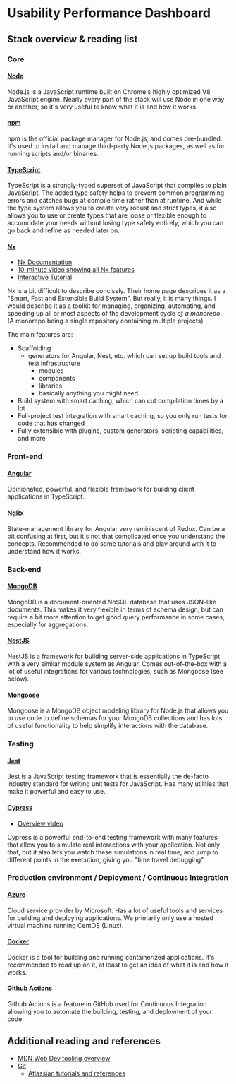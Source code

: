 # Usability Performance Dashboard

## Stack overview & reading list

### Core
#### [Node](https://nodejs.org)
Node.js is a JavaScript runtime built on Chrome's highly optimized V8 JavaScript engine.
Nearly every part of the stack will use Node in one way or another, so it's very useful to know what it is and how it works. 

#### [npm](https://docs.npmjs.com/about-npm)
npm is the official package manager for Node.js, and comes pre-bundled. It's used to install and manage third-party Node.js packages, as well as for running scripts and/or binaries.

#### [TypeScript](https://www.typescriptlang.org)
TypeScript is a strongly-typed superset of JavaScript that compiles to plain JavaScript. The added type safety helps to prevent common programming errors and catches bugs at compile time rather than at runtime.
And while the type system allows you to create very robust and strict types, it also allows you to use or create types that are loose or flexible enough to accomodate your needs without losing type safety entirely, which you can go back and refine as needed later on.

#### [Nx](https://nx.dev)
- [Nx Documentation](https://nx.dev/getting-started/intro)
- [10-minute video showing all Nx features](https://nx.dev/getting-started/intro)
- [Interactive Tutorial](https://nx.dev/tutorial/01-create-application)

Nx is a bit difficult to describe concisely. Their home page describes it as a "Smart, Fast and Extensible Build System".
But really, it is many things. I would describe it as a toolkit for managing, organizing, automating, and speeding up all or
most aspects of the development cycle *of a monorepo*. (A monorepo being a single repository containing multiple projects)

The main features are:
- Scaffolding
  - generators for Angular, Nest, etc. which can set up build tools and test infrastructure
    - modules
    - components
    - libraries
    - basically anything you might need
- Build system with smart caching, which can cut compilation times by a lot
- Full-project test integration with smart caching, so you only run tests for code that has changed
- Fully extensible with plugins, custom generators, scripting capabilities, and more


### Front-end
#### [Angular](https://angular.io)
Opinionated, powerful, and flexible framework for building client applications in TypeScript.

#### [NgRx](https://ngrx.io/guide/store)
State-management library for Angular very reminiscent of Redux. Can be a bit confusing at first, but it's not that complicated
once you understand the concepts. Recommended to do some tutorials and play around with it to understand how it works.

### Back-end
#### [MongoDB](https://www.mongodb.com/docs/manual/)
MongoDB is a document-oriented NoSQL database that uses JSON-like documents. This makes it very flexible in terms of schema
design, but can require a bit more attention to get good query performance in some cases, especially for aggregations.

#### [NestJS](https://nestjs.com)
NestJS is a framework for building server-side applications in TypeScript with a very similar module system as Angular.
Comes out-of-the-box with a lot of useful integrations for various technologies, such as Mongoose (see below). 

#### [Mongoose](https://mongoosejs.com/docs/guide.html)
Mongoose is a MongoDB object modeling library for Node.js that allows you to use code to define schemas for your MongoDB collections
and has lots of useful functionality to help simplify interactions with the database.

### Testing
#### [Jest](https://jestjs.io/docs/getting-started)
Jest is a JavaScript testing framework that is essentially the de-facto industry standard for writing unit tests for JavaScript.
Has many utilities that make it powerful and easy to use. 

#### [Cypress](https://docs.cypress.io/guides/core-concepts/introduction-to-cypress)
- [Overview video](https://vimeo.com/237527670)

Cypress is a powerful end-to-end testing framework with many features that allow you to simulate real interactions with your application.
Not only that, but it also lets you watch these simulations in real time, and jump to different points in the execution, giving
you "time travel debugging".

### Production environment / Deployment / Continuous Integration
#### [Azure](https://azure.microsoft.com/en-ca/)
Cloud service provider by Microsoft. Has a lot of useful tools and services for building and deploying applications.
We primarily only use a hosted virtual machine running CentOS (Linux).

#### [Docker](https://docs.docker.com/)
Docker is a tool for building and running containerized applications. It's recommended to read up on it, at least to
get an idea of what it is and how it works.

#### [Github Actions](https://docs.github.com/en/actions)
Github Actions is a feature in GitHub used for Continuous Integration allowing you to automate the building, testing, and deployment of your code.

## Additional reading and references
- [MDN Web Dev tooling overview](https://developer.mozilla.org/en-US/docs/Learn/Tools_and_testing/Understanding_client-side_tools/Overview)
- [Git](https://git-scm.com/)
  - [Atlassian tutorials and references](https://www.atlassian.com/git) 
